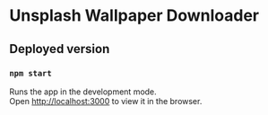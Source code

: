 # Unsplash Wallpaper Downloader

## Deployed version

### `npm start`

Runs the app in the development mode.\
Open [http://localhost:3000](http://localhost:3000) to view it in the browser.
